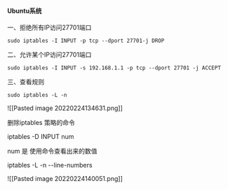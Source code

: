 #### Ubuntu系统

一、拒绝所有IP访问27701端口

`sudo iptables -I INPUT -p tcp --dport 27701-j DROP`

二、允许某个IP访问27701端口

`sudo iptables -I INPUT -s 192.168.1.1 -p tcp --dport 27701 -j ACCEPT`

三、查看规则

`sudo iptables -L -n`

![[Pasted image 20220224134631.png]]

删除iptables 策略的命令

iptables -D INPUT num 

num 是 使用命令查看出来的数值

iptables -L -n --line-numbers

![[Pasted image 20220224140051.png]]
